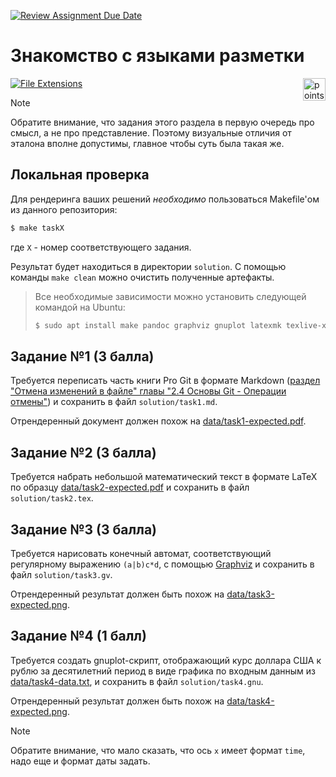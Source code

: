 [![Review Assignment Due Date](https://classroom.github.com/assets/deadline-readme-button-22041afd0340ce965d47ae6ef1cefeee28c7c493a6346c4f15d667ab976d596c.svg)](https://classroom.github.com/a/59GqKGK9)
# Знакомство с языками разметки

<img alt="points bar" align="right" height="36" src="../../blob/badges/.github/badges/points-bar.svg" />

[![File Extensions](https://imgs.xkcd.com/comics/file_extensions.png)](https://xkcd.com/1301/)

> [!NOTE]
> Обратите внимание, что задания этого раздела в первую очередь про смысл, а не про
> представление. Поэтому визуальные отличия от эталона вполне допустимы, главное
> чтобы суть была такая же.

## Локальная проверка

Для рендеринга ваших решений *необходимо* пользоваться Makefile'ом из данного репозитория:
```bash
$ make taskX
```
где `X` - номер соответствующего задания.

Результат будет находиться в директории `solution`.
С помощью команды `make clean` можно очистить полученные артефакты.

> Все необходимые зависимости можно установить следующей командой на Ubuntu:
> ```bash
> $ sudo apt install make pandoc graphviz gnuplot latexmk texlive-xetex texlive-lang-cyrillic
> ```

## Задание №1 (3 балла)

Требуется переписать часть книги Pro Git в формате Markdown
([раздел "Отмена изменений в файле" главы "2.4 Основы Git - Операции отмены"](https://git-scm.com/book/ru/v2/Основы-Git-Операции-отмены#_отмена_изменений_в_файле))
и сохранить в файл `solution/task1.md`.

Отрендеренный документ должен похож на [data/task1-expected.pdf](/data/task1-expected.pdf).

## Задание №2 (3 балла)

Требуется набрать небольшой математический текст в формате LaTeX по образцу 
[data/task2-expected.pdf](/data/task2-expected.pdf) и сохранить в файл `solution/task2.tex`.

## Задание №3 (3 балла)

Требуется нарисовать конечный автомат, соответствующий регулярному выражению
`(a|b)c*d`, с помощью [Graphviz](https://graphviz.org) и сохранить в файл `solution/task3.gv`.

Отрендеренный результат должен быть похож на [data/task3-expected.png](/data/task3-expected.png).

## Задание №4 (1 балл)

Требуется создать gnuplot-скрипт, отображающий курс доллара США к рублю
за десятилетний период в виде графика по входным данным из
[data/task4-data.txt](/data/task4-data.txt), и сохранить в файл `solution/task4.gnu`.

Отрендеренный результат должен быть похож на [data/task4-expected.png](/data/task4-expected.png).

> [!NOTE]
> Обратите внимание, что мало сказать, что ось `x` имеет формат `time`, надо
> еще и формат даты задать.

